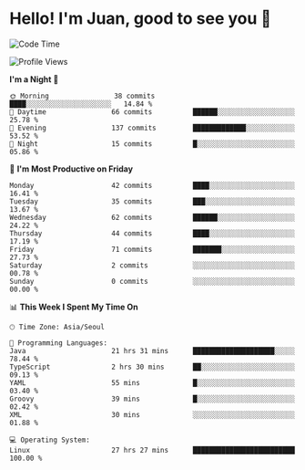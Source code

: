 # Hello! I'm Juan, good to see you 👋

<!--
**Y-k-Y/Y-k-Y** is a ✨ _special_ ✨ repository because its `README.md` (this file) appears on your GitHub profile.

Here are some ideas to get you started:

- 🔭 I’m currently working on ...
- 🌱 I’m currently learning ...
- 👯 I’m looking to collaborate on ...
- 🤔 I’m looking for help with ...
- 💬 Ask me about ...
- 📫 How to reach me: ...
- 😄 Pronouns: ...
- ⚡ Fun fact: ...
-->
<!--
![Profile views](https://gpvc.arturio.dev/Y-k-Y)

[![Omid Nikrah StackOverflow](https://github-readme-stackoverflow.vercel.app/?userID=9517076)](https://stackoverflow.com/users/9517076/i-have-10-fingers)
-->

<!--START_SECTION:waka-->
![Code Time](http://img.shields.io/badge/Code%20Time-945%20hrs%2020%20mins-blue)

![Profile Views](http://img.shields.io/badge/Profile%20Views-0-blue)

**I'm a Night 🦉** 

```text
🌞 Morning                38 commits          ████░░░░░░░░░░░░░░░░░░░░░   14.84 % 
🌆 Daytime                66 commits          ██████░░░░░░░░░░░░░░░░░░░   25.78 % 
🌃 Evening                137 commits         █████████████░░░░░░░░░░░░   53.52 % 
🌙 Night                  15 commits          █░░░░░░░░░░░░░░░░░░░░░░░░   05.86 % 
```
📅 **I'm Most Productive on Friday** 

```text
Monday                   42 commits          ████░░░░░░░░░░░░░░░░░░░░░   16.41 % 
Tuesday                  35 commits          ███░░░░░░░░░░░░░░░░░░░░░░   13.67 % 
Wednesday                62 commits          ██████░░░░░░░░░░░░░░░░░░░   24.22 % 
Thursday                 44 commits          ████░░░░░░░░░░░░░░░░░░░░░   17.19 % 
Friday                   71 commits          ███████░░░░░░░░░░░░░░░░░░   27.73 % 
Saturday                 2 commits           ░░░░░░░░░░░░░░░░░░░░░░░░░   00.78 % 
Sunday                   0 commits           ░░░░░░░░░░░░░░░░░░░░░░░░░   00.00 % 
```


📊 **This Week I Spent My Time On** 

```text
🕑︎ Time Zone: Asia/Seoul

💬 Programming Languages: 
Java                     21 hrs 31 mins      ████████████████████░░░░░   78.44 % 
TypeScript               2 hrs 30 mins       ██░░░░░░░░░░░░░░░░░░░░░░░   09.13 % 
YAML                     55 mins             █░░░░░░░░░░░░░░░░░░░░░░░░   03.40 % 
Groovy                   39 mins             █░░░░░░░░░░░░░░░░░░░░░░░░   02.42 % 
XML                      30 mins             ░░░░░░░░░░░░░░░░░░░░░░░░░   01.88 % 

💻 Operating System: 
Linux                    27 hrs 27 mins      █████████████████████████   100.00 % 
```


<!--END_SECTION:waka-->
